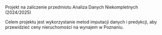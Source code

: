 Projekt na zaliczenie przedmiotu Analiza Danych Niekompletnych (2024/2025)

Celem projektu jest wykorzystanie metod imputacji danych i predykcji, aby przewidzieć ceny nieruchomości na wynajem w Poznaniu.
